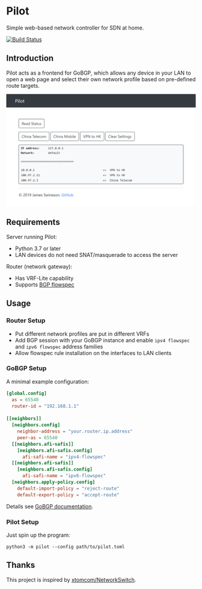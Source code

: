 # Pilot

Simple web-based network controller for SDN at home. 

[![Build Status](https://dev.azure.com/nekomimiswitch/General/_apis/build/status/pilot?branchName=master)](https://dev.azure.com/nekomimiswitch/General/_build/latest?definitionId=81&branchName=master)

## Introduction

Pilot acts as a frontend for GoBGP, which allows any device in your LAN to open a web page and select their own network profile based on pre-defined route targets.

![](assets/pilot-webui.png)

## Requirements

Server running Pilot:
* Python 3.7 or later
* LAN devices do not need SNAT/masquerade to access the server

Router (network gateway):
* Has VRF-Lite capability
* Supports [BGP flowspec](https://tools.ietf.org/html/rfc5575)

## Usage

### Router Setup

* Put different network profiles are put in different VRFs
* Add BGP session with your GoBGP instance and enable `ipv4 flowspec` and `ipv6 flowspec` address families
* Allow flowspec rule installation on the interfaces to LAN clients

### GoBGP Setup

A minimal example configuration:

```toml
[global.config]
  as = 65540
  router-id = "192.168.1.1"

[[neighbors]]
  [neighbors.config]
    neighbor-address = "your.router.ip.address"
    peer-as = 65540
  [[neighbors.afi-safis]]
    [neighbors.afi-safis.config]
      afi-safi-name = "ipv4-flowspec"
  [[neighbors.afi-safis]]
    [neighbors.afi-safis.config]
      afi-safi-name = "ipv6-flowspec"
  [neighbors.apply-policy.config]
    default-import-policy = "reject-route"
    default-export-policy = "accept-route"
```

Details see [GoBGP documentation](https://github.com/osrg/gobgp/blob/master/docs/sources/configuration.md).

### Pilot Setup

Just spin up the program:

```shell script
python3 -m pilot --config path/to/pilot.toml
```

## Thanks

This project is inspired by [xtomcom/NetworkSwitch](https://github.com/xtomcom/NetworkSwitch).
